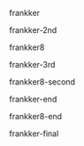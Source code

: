 frankker

frankker-2nd

frankker8

frankker-3rd

frankker8-second

frankker-end

frankker8-end

frankker-final